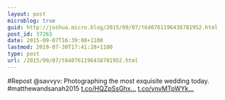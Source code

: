 ```yaml
---
layout: post
microblog: true
guid: http://joshua.micro.blog/2015/09/07/t640761196438781952.html
post_id: 37263
date: 2015-09-07T16:39:08+1100
lastmod: 2019-07-30T17:41:28+1100
type: post
url: /2015/09/07/t640761196438781952.html
---
```

#Repost @savvyv: Photographing the most exquisite wedding today. #matthewandsanah2015 [t.co/HQZpSsGhx...](http://t.co/HQZpSsGhx0) [t.co/ynvMTpWYk...](http://t.co/ynvMTpWYku)
